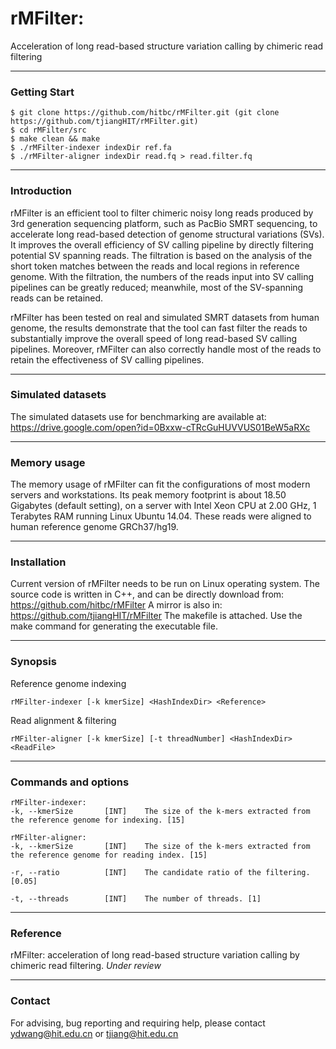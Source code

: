 # rMFilter: 
Acceleration of long read-based structure variation calling by chimeric read filtering

---
### Getting Start
	$ git clone https://github.com/hitbc/rMFilter.git (git clone https://github.com/tjiangHIT/rMFilter.git)
	$ cd rMFilter/src
	$ make clean && make
	$ ./rMFilter-indexer indexDir ref.fa
	$ ./rMFilter-aligner indexDir read.fq > read.filter.fq
---	
### Introduction
rMFilter is an efficient tool to filter chimeric noisy long reads produced by 3rd generation sequencing platform, such as PacBio SMRT sequencing, to accelerate long read-based detection of genome structural variations (SVs). It improves the overall efficiency of SV calling pipeline by directly filtering potential SV spanning reads. The filtration is based on the analysis of the short token matches between the reads and local regions in reference genome. With the filtration, the numbers of the reads input into SV calling pipelines can be greatly reduced; meanwhile, most of the SV-spanning reads can be retained.

rMFilter has been tested on real and simulated SMRT datasets from human genome, the results demonstrate that the tool can fast filter the reads to substantially improve the overall speed of long read-based SV calling pipelines. Moreover, rMFilter can also correctly handle most of the reads to retain the effectiveness of SV calling pipelines.

---
### Simulated datasets

The simulated datasets use for benchmarking are available at: https://drive.google.com/open?id=0Bxxw-cTRcGuHUVVUS01BeW5aRXc

---
### Memory usage

The memory usage of rMFilter can fit the configurations of most modern servers and workstations.
Its peak memory footprint is about 18.50 Gigabytes (default setting), on a server with Intel Xeon CPU at 2.00 GHz, 1 Terabytes RAM running Linux Ubuntu 14.04. These reads were aligned to human reference genome GRCh37/hg19.

---
### Installation

Current version of rMFilter needs to be run on Linux operating system.
The source code is written in C++, and can be directly download from: https://github.com/hitbc/rMFilter 
A mirror is also in: https://github.com/tjiangHIT/rMFilter
The makefile is attached. Use the make command for generating the executable file.

---
### Synopsis
Reference genome indexing
	
	rMFilter-indexer [-k kmerSize] <HashIndexDir> <Reference>
Read alignment & filtering
	
	rMFilter-aligner [-k kmerSize] [-t threadNumber] <HashIndexDir> <ReadFile>

---
### Commands and options

	rMFilter-indexer:
	-k, --kmerSize       [INT]    The size of the k-mers extracted from the reference genome for indexing. [15]

	rMFilter-aligner:
	-k, --kmerSize       [INT]    The size of the k-mers extracted from the reference genome for reading index. [15] 

	-r, --ratio          [INT]    The candidate ratio of the filtering. [0.05]

	-t, --threads        [INT]    The number of threads. [1]

---
### Reference
rMFilter: acceleration of long read-based structure variation calling by chimeric read filtering. *Under review*

---
### Contact
For advising, bug reporting and requiring help, please contact ydwang@hit.edu.cn or tjiang@hit.edu.cn

